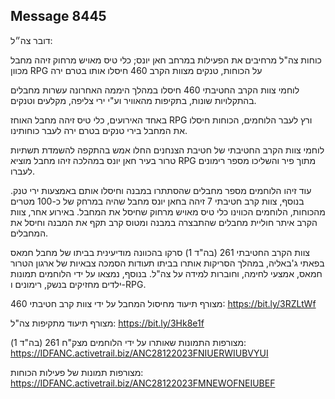 ## Message 8445

דובר צה״ל:

כוחות צה"ל מרחיבים את הפעילות במרחב חאן יונס; כלי טיס מאויש מרחוק זיהה מחבל מכוון RPG על הכוחות, טנקים מצוות הקרב 460 חיסלו אותו בטרם ירה

לוחמי צוות הקרב החטיבתי 460 חיסלו במהלך היממה האחרונה עשרות מחבלים בהתקלויות שונות, בתקיפות מהאוויר וע"י ירי צליפה, מקלעים וטנקים.

באחד האירועים, כלי טיס זיהה מחבל האוחז RPG ורץ לעבר הלוחמים, הכוחות חיסלו את המחבל בירי טנקים בטרם ירה לעבר כוחותינו. 

לוחמי צוות הקרב החטיבתי של חטיבת הצנחנים החלו אמש בהתקפה להשמדת תשתיות טרור בעיר חאן יונס במהלכה זיהו מחבל מוציא RPG מתוך פיר והשליכו מספר רימונים לעברו. 

עוד זיהו הלוחמים מספר מחבלים שהסתתרו במבנה וחיסלו אותם באמצעות ירי טנק. 
בנוסף, צוות קרב חטיבתי 7 זיהה בחאן יונס מחבל שהיה במרחק של כ-100 מטרים מהכוחות, הלוחמים הכווינו כלי טיס מאויש מרחוק שחיסל את המחבל. 
באירוע אחר, צוות הקרב איתר חוליית מחבלים שהתבצרה במבנה ומטוס קרב תקף את המבנה וחיסל את המחבלים.

צוות הקרב החטיבתי 261 (בה"ד 1) סרקו בהכוונה מודיעינית בביתו של מחבל חמאס בפאתי ג'באליה, במהלך הסריקות אותרו בביתו תעודות הסמכה צבאיות של ארגון הטרור חמאס, אמצעי לחימה, וחוברות למידה על צה"ל. בנוסף, נמצאו על ידי הלוחמים תמונות ילדים מחזיקים בנשק, רימונים ו-RPG.

מצורף תיעוד מחיסול המחבל על ידי צוות קרב חטיבתי 460: https://bit.ly/3RZLtWf

מצורף תיעוד מתקיפות צה"ל:  https://bit.ly/3Hk8e1f

מצורפות התמונות שאותרו על ידי הלוחמים מצק"ח 261 (בה"ד 1): https://IDFANC.activetrail.biz/ANC28122023FNIUERWIUBVYUI

מצורפות תמונות של פעילות הכוחות: https://IDFANC.activetrail.biz/ANC28122023FMNEWOFNEIUBEF

